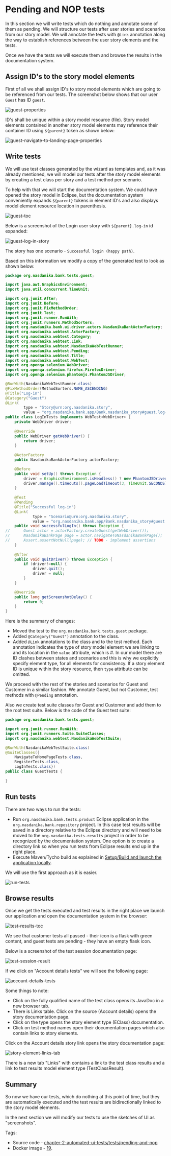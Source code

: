 # Pending and NOP tests

In this section we will write tests which do nothing and annotate some of them as pending. We will structure our tests after user stories and scenarios from our story model. 
We will annotate the tests with ``@Link`` annotation along the way to establish references between the user story elements and the tests.

Once we have the tests we will execute them and browse the results in the documentation system.

## Assign ID's to the story model elements

First of all we shall assign ID's to story model elements which are going to be referenced from our tests. 
The screenshot below shows that our user ``Guest`` has ID ``guest``. 

![guest-properties](guest-properties.png)

ID's shall be unique within a story model resource (file). Story model elements contained in another story model elements
may reference their container ID using ``${parent}`` token as shown below:

![guest-navigate-to-landing-page-properties](guest-navigate-to-landing-page-properties.png)

## Write tests

We will use test classes generated by the wizard as templates and, as it was already mentioned, we will model our tests after the story model elements by creating a test class per story and a test method per scenario. 

To help with that we will start the documentation system. We could have opened the story model in Eclipse, but the documentation system conveniently expands ``${parent}`` tokens in element ID's and also displays model element resource location in parenthesis.

![guest-toc](guest-toc.png)

Below is a screenshot of the Login user story with ``${parent}.log-in`` id expanded: 

![guest-log-in-story](guest-log-in-story.png)

The story has one scenario - ``Successful login (happy path)``.

Based on this information we modify a copy of the generated test to look as shown below:

```java
package org.nasdanika.bank.tests.guest;

import java.awt.GraphicsEnvironment;
import java.util.concurrent.TimeUnit;

import org.junit.After;
import org.junit.Before;
import org.junit.FixMethodOrder;
import org.junit.Test;
import org.junit.runner.RunWith;
import org.junit.runners.MethodSorters;
import org.nasdanika.bank.ui.driver.actors.NasdanikaBankActorFactory;
import org.nasdanika.webtest.ActorFactory;
import org.nasdanika.webtest.Category;
import org.nasdanika.webtest.Link;
import org.nasdanika.webtest.NasdanikaWebTestRunner;
import org.nasdanika.webtest.Pending;
import org.nasdanika.webtest.Title;
import org.nasdanika.webtest.WebTest;
import org.openqa.selenium.WebDriver;
import org.openqa.selenium.firefox.FirefoxDriver;
import org.openqa.selenium.phantomjs.PhantomJSDriver;

@RunWith(NasdanikaWebTestRunner.class)
@FixMethodOrder(MethodSorters.NAME_ASCENDING)
@Title("Log-in")
@Category("Guest")
@Link(
		type = "Story@urn:org.nasdanika.story", 
		value = "org.nasdanika.bank.app/Bank.nasdanika_story#guest.log-in")
public class LogInTests implements WebTest<WebDriver> {
	private WebDriver driver;
	
	@Override
	public WebDriver getWebDriver() {
		return driver;
	}
		
	@ActorFactory
	public NasdanikaBankActorFactory actorFactory;

	@Before
	public void setUp() throws Exception {
        driver = GraphicsEnvironment.isHeadless() ? new PhantomJSDriver() : new FirefoxDriver(); // new ChromeDriver();
        driver.manage().timeouts().pageLoadTimeout(3, TimeUnit.SECONDS);
	}
	
	@Test
	@Pending
	@Title("Successful log-in")
	@Link(
			type = "Scenario@urn:org.nasdanika.story", 
			value = "org.nasdanika.bank.app/Bank.nasdanika_story#guest.log-in.successful-login")
	public void successfulLogIn() throws Exception {
//		Guest actor = actorFactory.createGuest(getWebDriver());
//		NasdanikaBankPage page = actor.navigateToNasdanikaBankPage();
//		Assert.assertNotNull(page); // TODO - implement assertions
	}
	
	@After
	public void quitDriver() throws Exception {
		if (driver!=null) {
	        driver.quit();
	        driver = null;
		}
	}

	@Override
	public long getScreenshotDelay() {
		return 0;
	}	
}
``` 

Here is the summary of changes:

* Moved the test to the ``org.nasdanika.bank.tests.guest`` package.
* Added ``@Category("Guest")`` annotation to the class.
* Added ``@Link`` annotations to the class and to the test method. Each annotation indicates the type of story model element we are linking to and its location in the ``value`` attribute, which is <element location>#<element id>. In our model there are ID clashes between states and scenarios and this is why we explicitly specify element type, for all elements for consistency. If a story element ID is unique within the story resource, then ``type`` attribute can be omitted.

We proceed with the rest of the stories and scenarios for Guest and Customer in a similar fashion. 
We annotate Guest, but not Customer, test methods with ``@Pending`` annotation.  

Also we create test suite classes for Guest and Customer and add them 
to the root test suite. Below is the code of the Guest test suite:

```java
package org.nasdanika.bank.tests.guest;

import org.junit.runner.RunWith;
import org.junit.runners.Suite.SuiteClasses;
import org.nasdanika.webtest.NasdanikaWebTestSuite;

@RunWith(NasdanikaWebTestSuite.class)
@SuiteClasses({
	NavigateToHomePageTests.class, 
	RegisterTests.class,
	LogInTests.class})
public class GuestTests {
	
}
```

## Run tests

There are two ways to run the tests:

* Run ``org.nasdanika.bank.tests.product`` Eclipse application in the ``org.nasdanika.bank.repository`` project. In this case test results will be saved in a directory relative to the Eclipse directory and will need to be moved to the ``org.nasdanika.tests.results`` project in order to be recognized by the documentation system. One option is to create a directory link so when you run tests from Eclipse results end up in the right place.
* Execute Maven/Tycho build as explained in [Setup/Build and launch the application locally](../../../chapter-0-setup/build-and-launch-locally/).

We will use the first approach as it is easier.   

![run-tests](run-tests.png)

## Browse results

Once we get the tests executed and test results in the right place we launch our application and open the documentation system in the browser:

![test-results-toc](test-results-toc.png)

We see that customer tests all passed - their icon is a flask with green content, 
and guest tests are pending - they have an empty flask icon.

Below is a screenshot of the test session documentation page:

![test-session-result](test-session-result.png)  

If we click on "Account details tests" we will see the following page:

![account-details-tests](account-details-tests.png)

Some things to note:

* Click on the fully qualified name of the test class opens its JavaDoc in a new browser tab.
* There is Links table. Click on the source (Account details) opens the story documentation page.
* Click on the type opens the story element type (EClass) documentation.
* Click on test method names open their documentation pages which also contain links to story elements.

Click on the Account details story link opens the story documentation page: 

![story-element-links-tab](story-element-links-tab.png)
 
There is a new tab "Links" with contains a link to the test class results and a link to test results model element type (TestClassResult). 


## Summary

So now we have our tests, which do nothing at this point of time, but they are automatically executed and the test results are bidirectionally linked to the story model elements. 

In the next section we will modify our tests to use the sketches of UI as "screenshots".

Tags:

* Source code - [chapter-2-automated-ui-tests/tests/pending-and-nop](https://github.com/Nasdanika/bank/tree/chapter-2-automated-ui-tests/tests/pending-and-nop)
* Docker image - [19](https://hub.docker.com/r/nasdanika/bank/tags/).

